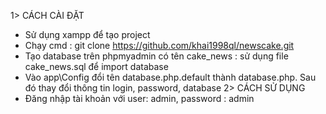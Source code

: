 1> CÁCH CÀI ĐẶT
- Sử dụng xampp để tạo project
- Chạy cmd : git clone https://github.com/khai1998ql/newscake.git
- Tạo database trên phpmyadmin có tên cake_news : sử dụng file cake_news.sql để import database
- Vào app\Config đổi tên database.php.default thành database.php. Sau đó thay đổi thông tin login, password, database
2> CÁCH SỬ DỤNG
- Đăng nhập tài khoản với user: admin, password : admin
